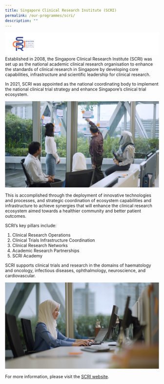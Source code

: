 ```yaml
---
title: Singapore Clinical Research Institute (SCRI)
permalink: /our-programmes/scri/
description: ""
---
```

![](/images/Logos/BU%20Banners_SCRI.png)
Established in 2008, the Singapore Clinical Research Institute (SCRI) was set up as the national academic clinical research organisation to enhance the standards of clinical research in Singapore by developing core capabilities, infrastructure and scientific leadership for clinical research. 

In 2021, SCRI was appointed as the national coordinating body to implement the national clinical trial strategy and enhance Singapore’s clinical trial ecosystem.

![](/images/Corporate%20photos/10%20-%20SCRI%203.png)

This is accomplished through the deployment of innovative technologies and processes, and strategic coordination of ecosystem capabilities and infrastructure to achieve synergies that will enhance the clinical research ecosystem aimed towards a healthier community and better patient outcomes.

SCRI’s key pillars include:

1.   Clinical Research Operations
2.   Clinical Trials Infrastructure Coordination
3.   Clinical Research Networks
4.   Academic Research Partnerships
5.   SCRI Academy

SCRI supports clinical trials and research in the domains of haematology and oncology, infectious diseases, ophthalmology, neuroscience, and cardiovascular.

![](/images/Corporate%20photos/08%20-%20SCRI%201.png)

For more information, please visit the [SCRI website](https://www.scri.edu.sg).